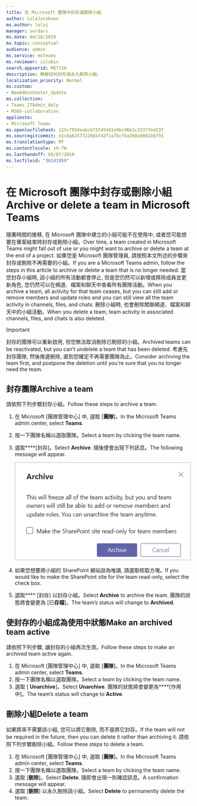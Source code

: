 ```yaml
---
title: 在 Microsoft 團隊中封存或刪除小組
author: LolaJacobsen
ms.author: lolaj
manager: serdars
ms.date: 04/18/2019
ms.topic: conceptual
audience: admin
ms.service: msteams
ms.reviewer: islubin
search.appverid: MET150
description: 瞭解如何封存或永久刪除小組。
localization_priority: Normal
ms.custom:
- NewAdminCenter_Update
ms.collection:
- Teams_ITAdmin_Help
- M365-collaboration
appliesto:
- Microsoft Teams
ms.openlocfilehash: 125c7954eabcbf5f454d1e9bc96b1c33377ed23f
ms.sourcegitcommit: e1c8a62577229daf42f1a7bcfba268a9001bb791
ms.translationtype: MT
ms.contentlocale: zh-TW
ms.lasthandoff: 08/07/2019
ms.locfileid: "36241959"
---
```

<a name="archive-or-delete-a-team-in-microsoft-teams"></a><span data-ttu-id="45a4f-103">在 Microsoft 團隊中封存或刪除小組</span><span class="sxs-lookup"><span data-stu-id="45a4f-103">Archive or delete a team in Microsoft Teams</span></span>
===========================================

<span data-ttu-id="45a4f-104">隨著時間的推移, 在 Microsoft 團隊中建立的小組可能不在使用中, 或者您可能想要在專案結束時封存或刪除小組。</span><span class="sxs-lookup"><span data-stu-id="45a4f-104">Over time, a team created in Microsoft Teams might fall out of use or you might want to archive or delete a team at the end of a project.</span></span> <span data-ttu-id="45a4f-105">如果您是 Microsoft 團隊管理員, 請按照本文所述的步驟來封存或刪除不再需要的小組。</span><span class="sxs-lookup"><span data-stu-id="45a4f-105">If you are a Microsoft Teams admin, follow the steps in this article to archive or delete a team that is no longer needed.</span></span> <span data-ttu-id="45a4f-106">當您封存小組時, 該小組的所有活動都會停止, 但是您仍然可以新增或移除成員並更新角色, 您仍然可以在頻道、檔案和聊天中查看所有團隊活動。</span><span class="sxs-lookup"><span data-stu-id="45a4f-106">When you archive a team, all activity for that team ceases, but you can still add or remove members and update roles and you can still view all the team activity in channels, files, and chats.</span></span> <span data-ttu-id="45a4f-107">刪除小組時, 也會刪除關聯頻道、檔案和聊天中的小組活動。</span><span class="sxs-lookup"><span data-stu-id="45a4f-107">When you delete a team, team activity in associated channels, files, and chats is also deleted.</span></span> 

> [!IMPORTANT]
> <span data-ttu-id="45a4f-108">封存的團隊可以重新啟用, 但您無法取消刪除已刪除的小組。</span><span class="sxs-lookup"><span data-stu-id="45a4f-108">Archived teams can be reactivated, but you can’t undelete a team that has been deleted.</span></span> <span data-ttu-id="45a4f-109">考慮先封存團隊, 然後推遲刪除, 直到您確定不再需要團隊為止。</span><span class="sxs-lookup"><span data-stu-id="45a4f-109">Consider archiving the team first, and postpone the deletion until you're sure that you no longer need the team.</span></span>

## <a name="archive-a-team"></a><span data-ttu-id="45a4f-110">封存團隊</span><span class="sxs-lookup"><span data-stu-id="45a4f-110">Archive a team</span></span>

<span data-ttu-id="45a4f-111">請依照下列步驟封存小組。</span><span class="sxs-lookup"><span data-stu-id="45a4f-111">Follow these steps to archive a team.</span></span>

1. <span data-ttu-id="45a4f-112">在 Microsoft [團隊管理中心] 中, 選取 [**團隊**]。</span><span class="sxs-lookup"><span data-stu-id="45a4f-112">In the Microsoft Teams admin center, select **Teams**.</span></span>
2. <span data-ttu-id="45a4f-113">按一下團隊名稱以選取團隊。</span><span class="sxs-lookup"><span data-stu-id="45a4f-113">Select a team by clicking the team name.</span></span>
3. <span data-ttu-id="45a4f-114">選取\*\*\*\*[封存]。</span><span class="sxs-lookup"><span data-stu-id="45a4f-114">Select **Archive**.</span></span> <span data-ttu-id="45a4f-115">隨後便會出現下列訊息。</span><span class="sxs-lookup"><span data-stu-id="45a4f-115">The following message will appear.</span></span>

    ![[小組封存] 訊息的螢幕擷取畫面](media/teams-archive-message.png)

4. <span data-ttu-id="45a4f-117">如果您想要將小組的 SharePoint 網站設為唯讀, 請選取核取方塊。</span><span class="sxs-lookup"><span data-stu-id="45a4f-117">If you would like to make the SharePoint site for the team read-only, select the check box.</span></span>
5. <span data-ttu-id="45a4f-118">選取\*\*\*\* [封存] 以封存小組。</span><span class="sxs-lookup"><span data-stu-id="45a4f-118">Select **Archive** to archive the team.</span></span> <span data-ttu-id="45a4f-119">團隊的狀態將會變更為 [已**存檔**]。</span><span class="sxs-lookup"><span data-stu-id="45a4f-119">The team’s status will change to **Archived**.</span></span>

## <a name="make-an-archived-team-active"></a><span data-ttu-id="45a4f-120">使封存的小組成為使用中狀態</span><span class="sxs-lookup"><span data-stu-id="45a4f-120">Make an archived team active</span></span>

<span data-ttu-id="45a4f-121">請依照下列步驟, 讓封存的小組再次生效。</span><span class="sxs-lookup"><span data-stu-id="45a4f-121">Follow these steps to make an archived team active again.</span></span>

1. <span data-ttu-id="45a4f-122">在 Microsoft [團隊管理中心] 中, 選取 [**團隊**]。</span><span class="sxs-lookup"><span data-stu-id="45a4f-122">In the Microsoft Teams admin center, select **Teams**.</span></span>
2. <span data-ttu-id="45a4f-123">按一下團隊名稱以選取團隊。</span><span class="sxs-lookup"><span data-stu-id="45a4f-123">Select a team by clicking the team name.</span></span>
3. <span data-ttu-id="45a4f-124">選取 [ **Unarchive**]。</span><span class="sxs-lookup"><span data-stu-id="45a4f-124">Select **Unarchive**.</span></span> <span data-ttu-id="45a4f-125">團隊的狀態將會變更為\*\*\*\*[作用中]。</span><span class="sxs-lookup"><span data-stu-id="45a4f-125">The team’s status will change to **Active**.</span></span>

## <a name="delete-a-team"></a><span data-ttu-id="45a4f-126">刪除小組</span><span class="sxs-lookup"><span data-stu-id="45a4f-126">Delete a team</span></span>

<span data-ttu-id="45a4f-127">如果將來不需要該小組, 您可以將它刪除, 而不是將它封存。</span><span class="sxs-lookup"><span data-stu-id="45a4f-127">If the team will not be required in the future, then you can delete it rather than archiving it.</span></span> <span data-ttu-id="45a4f-128">請依照下列步驟刪除小組。</span><span class="sxs-lookup"><span data-stu-id="45a4f-128">Follow these steps to delete a team.</span></span>

1.  <span data-ttu-id="45a4f-129">在 Microsoft [團隊管理中心] 中, 選取 [**團隊**]。</span><span class="sxs-lookup"><span data-stu-id="45a4f-129">In the Microsoft Teams admin center, select **Teams**.</span></span>
2.  <span data-ttu-id="45a4f-130">按一下團隊名稱以選取團隊。</span><span class="sxs-lookup"><span data-stu-id="45a4f-130">Select a team by clicking the team name.</span></span>
3.  <span data-ttu-id="45a4f-131">選取 [**刪除**]。</span><span class="sxs-lookup"><span data-stu-id="45a4f-131">Select **Delete**.</span></span> <span data-ttu-id="45a4f-132">隨即會出現一則確認訊息。</span><span class="sxs-lookup"><span data-stu-id="45a4f-132">A confirmation message will appear.</span></span>
4.  <span data-ttu-id="45a4f-133">選取 [**刪除**] 以永久刪除該小組。</span><span class="sxs-lookup"><span data-stu-id="45a4f-133">Select **Delete** to permanently delete the team.</span></span>



